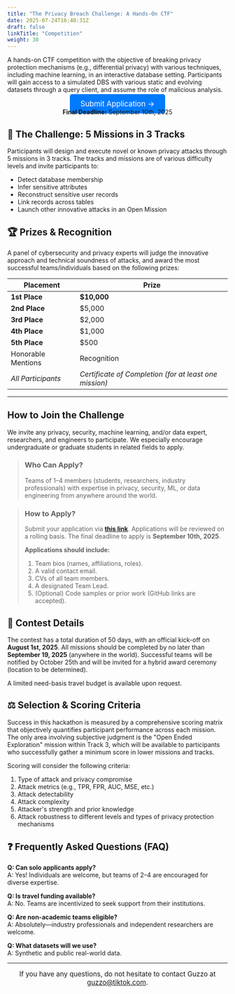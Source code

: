 ```yaml
---
title: "The Privacy Breach Challenge: A Hands-On CTF"
date: 2025-07-24T16:40:31Z
draft: false
linkTitle: "Competition"
weight: 30
---
```


A hands-on CTF competition with the objective of breaking privacy protection mechanisms (e.g., differential privacy) with various techniques, including machine learning, in an interactive database setting. Participants will gain access to a simulated DBS with various static and evolving datasets through a query client, and assume the role of malicious analysis.

<p style="text-align: center;">
  <a href="YOUR_APPLICATION_LINK_HERE" class="button" style="font-size: 1.2em; padding: 12px 24px; background-color: #007bff; color: white; text-decoration: none; border-radius: 5px;">Submit Application &rarr;</a>
  <br><strong>Final Deadline:</strong> September 10th, 2025
</p>

## 🎯 The Challenge: 5 Missions in 3 Tracks

Participants will design and execute novel or known privacy attacks through 5 missions in 3 tracks. The tracks and missions are of various difficulty levels and invite participants to:
- Detect database membership
- Infer sensitive attributes
- Reconstruct sensitive user records
- Link records across tables
- Launch other innovative attacks in an Open Mission

## 🏆 Prizes & Recognition

A panel of cybersecurity and privacy experts will judge the innovative approach and technical soundness of attacks, and award the most successful teams/individuals based on the following prizes:

| Placement         | Prize       |
|-------------------|-------------|
| **1st Place**     | **$10,000** |
| **2nd Place**     | $5,000      |
| **3rd Place**     | $2,000      |
| **4th Place**     | $1,000      |
| **5th Place**     | $500        |
| Honorable Mentions| Recognition |
| *All Participants*| *Certificate of Completion (for at least one mission)* |

---

## How to Join the Challenge

We invite any privacy, security, machine learning, and/or data expert, researchers, and engineers to participate. We especially encourage undergraduate or graduate students in related fields to apply.

> ### Who Can Apply?
> Teams of 1–4 members (students, researchers, industry professionals) with expertise in privacy, security, ML, or data engineering from anywhere around the world.

> ### How to Apply?
> Submit your application via **[this link](YOUR_APPLICATION_LINK_HERE)**. Applications will be reviewed on a rolling basis. The final deadline to apply is **September 10th, 2025**.
>
> **Applications should include:**
> 1.  Team bios (names, affiliations, roles).
> 2.  A valid contact email.
> 3.  CVs of all team members.
> 4.  A designated Team Lead.
> 5.  (Optional) Code samples or prior work (GitHub links are accepted).

## 📅 Contest Details

The contest has a total duration of 50 days, with an official kick-off on **August 1st, 2025**. All missions should be completed by no later than **September 19, 2025** (anywhere in the world). Successful teams will be notified by October 25th and will be invited for a hybrid award ceremony (location to be determined).

<!-- 
  IMPORTANT NOTE: The line below about a travel budget contradicts the FAQ. 
  Please remove or edit this sentence to be consistent.
-->
A limited need-basis travel budget is available upon request.

## ⚖️ Selection & Scoring Criteria

Success in this hackathon is measured by a comprehensive scoring matrix that objectively quantifies participant performance across each mission. The only area involving subjective judgment is the "Open Ended Exploration" mission within Track 3, which will be available to participants who successfully gather a minimum score in lower missions and tracks.

Scoring will consider the following criteria:
1.  Type of attack and privacy compromise
2.  Attack metrics (e.g., TPR, FPR, AUC, MSE, etc.)
3.  Attack detectability
4.  Attack complexity
5.  Attacker's strength and prior knowledge
6.  Attack robustness to different levels and types of privacy protection mechanisms

## ❓ Frequently Asked Questions (FAQ)

**Q: Can solo applicants apply?**
<br>A: Yes! Individuals are welcome, but teams of 2–4 are encouraged for diverse expertise.

**Q: Is travel funding available?**
<br>A: No. Teams are incentivized to seek support from their institutions.

**Q: Are non-academic teams eligible?**
<br>A: Absolutely—industry professionals and independent researchers are welcome.

**Q: What datasets will we use?**
<br>A: Synthetic and public real-world data.

---

<p style="text-align: center; font-size: 1.1em;">
  If you have any questions, do not hesitate to contact Guzzo at <a href="mailto:guzzo@tiktok.com">guzzo@tiktok.com</a>.
</p>
